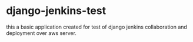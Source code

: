 # django-jenkins-test
this a basic application created for test of django jenkins collaboration and deployment over aws server.
